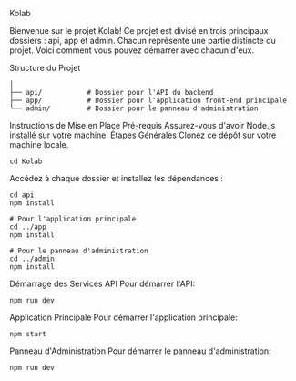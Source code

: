 
Kolab

Bienvenue sur le projet Kolab! Ce projet est divisé en trois principaux dossiers : api, app et admin. Chacun représente une partie distincte du projet. Voici comment vous pouvez démarrer avec chacun d'eux.

Structure du Projet

```Kolab/
│
├── api/           # Dossier pour l'API du backend
├── app/           # Dossier pour l'application front-end principale
└── admin/         # Dossier pour le panneau d'administration

```
Instructions de Mise en Place
Pré-requis
Assurez-vous d'avoir Node.js installé sur votre machine.
Étapes Générales
Clonez ce dépôt sur votre machine locale.

```git clone https://github.com/Fsd24-ProjectYoussouph/kolab.git
cd Kolab

```
Accédez à chaque dossier et installez les dépendances :
```# Pour l'API
cd api
npm install

# Pour l'application principale
cd ../app
npm install

# Pour le panneau d'administration
cd ../admin
npm install

```

Démarrage des Services
API
Pour démarrer l'API:

```cd api
npm run dev
```
Application Principale
Pour démarrer l'application principale:
```cd app
npm start
```
Panneau d'Administration
Pour démarrer le panneau d'administration:

```cd admin
npm run dev
```

